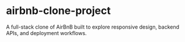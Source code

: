 # airbnb-clone-project
A full-stack clone of AirBnB built to explore responsive design, backend APIs, and deployment workflows.
